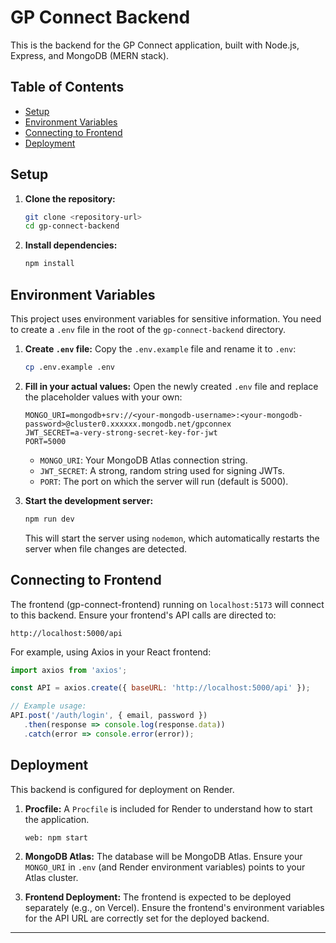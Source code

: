 # GP Connect Backend

This is the backend for the GP Connect application, built with Node.js, Express, and MongoDB (MERN stack).

## Table of Contents
- [Setup](#setup)
- [Environment Variables](#environment-variables)
- [Connecting to Frontend](#connecting-to-frontend)
- [Deployment](#deployment)

## Setup

1.  **Clone the repository:**
    ```bash
    git clone <repository-url>
    cd gp-connect-backend
    ```

2.  **Install dependencies:**
    ```bash
    npm install
    ```

## Environment Variables

This project uses environment variables for sensitive information. You need to create a `.env` file in the root of the `gp-connect-backend` directory.

1.  **Create `.env` file:**
    Copy the `.env.example` file and rename it to `.env`:
    ```bash
    cp .env.example .env
    ```

2.  **Fill in your actual values:**
    Open the newly created `.env` file and replace the placeholder values with your own:

    ```
    MONGO_URI=mongodb+srv://<your-mongodb-username>:<your-mongodb-password>@cluster0.xxxxxx.mongodb.net/gpconnex
    JWT_SECRET=a-very-strong-secret-key-for-jwt
    PORT=5000
    ```
    *   `MONGO_URI`: Your MongoDB Atlas connection string.
    *   `JWT_SECRET`: A strong, random string used for signing JWTs.
    *   `PORT`: The port on which the server will run (default is 5000).

3.  **Start the development server:**
    ```bash
    npm run dev
    ```
    This will start the server using `nodemon`, which automatically restarts the server when file changes are detected.

## Connecting to Frontend

The frontend (gp-connect-frontend) running on `localhost:5173` will connect to this backend. Ensure your frontend's API calls are directed to:

`http://localhost:5000/api`

For example, using Axios in your React frontend:

```javascript
import axios from 'axios';

const API = axios.create({ baseURL: 'http://localhost:5000/api' });

// Example usage:
API.post('/auth/login', { email, password })
   .then(response => console.log(response.data))
   .catch(error => console.error(error));
```

## Deployment

This backend is configured for deployment on Render.

1.  **Procfile:** A `Procfile` is included for Render to understand how to start the application.
    ```
    web: npm start
    ```

2.  **MongoDB Atlas:** The database will be MongoDB Atlas. Ensure your `MONGO_URI` in `.env` (and Render environment variables) points to your Atlas cluster.

3.  **Frontend Deployment:** The frontend is expected to be deployed separately (e.g., on Vercel). Ensure the frontend's environment variables for the API URL are correctly set for the deployed backend.

---
